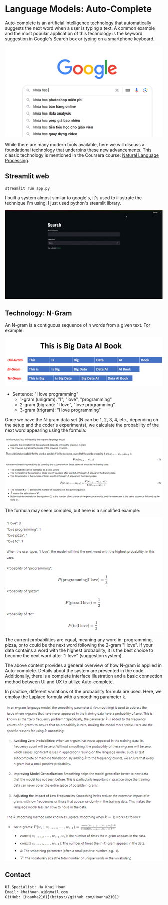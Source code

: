 # Language Models: Auto-Complete

Auto-complete is an artificial intelligence technology that automatically suggests the next word when a user is typing a text. A common example and the most popular application of this technology is the keyword suggestion in Google's Search box or typing on a smartphone keyboard.

<img src="illustration/gg_search.png">

While there are many modern tools available, here we will discuss a foundational technology that underpins these new advancements. This classic technology is mentioned in the Coursera course: [Natural Language Processing](https://www.coursera.org/learn/probabilistic-models-in-nlp?specialization=natural-language-processing).

## Streamlit web
    streamlit run app.py

I built a system almost similar to google's, it's used to illustrate the technique I'm using, I just used python's steamlit library.


<img src="illustration/auto_complete.gif">

## Technology: N-Gram

An N-gram is a contiguous sequence of n words from a given text. For example:

<img src="illustration/n_gram.png">

- Sentence: "I love programming"
  - 1-gram (unigram): "I", "love", "programming"
  - 2-gram (bigram): "I love", "love programming"
  - 3-gram (trigram): "I love programming"

Once we have the N-gram data set (N can be 1, 2, 3, 4, etc., depending on the setup and the coder's experiments), we calculate the probability of the next word appearing using the formula:

<img src="illustration/formula.png">

The formula may seem complex, but here is a simplified example:

<img src="illustration/prob.png">

The current probabilities are equal, meaning any word in: programming, pizza, or to could be the next word following the 2-gram "I love". If your data contains a word with the highest probability, it is the best choice to become the next word after "I love" (suggestion system).

The above content provides a general overview of how N-gram is applied in Auto-complete. Details about the system are presented in the code. Additionally, there is a complete interface illustration and a basic connection method between UI and UX to utilize Auto-complete.

In practice, different variations of the probability formula are used. Here, we employ the Laplace formula with a smoothing parameter k.

<img src="illustration/formula2.png">

## Contact
    UI Specialist: Ha Khai Hoan
    Email: khaihoan.ai@gmail.com
    GitHub: [Hoanha2101](https://github.com/Hoanha2101)